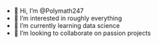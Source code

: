 - 👋 Hi, I’m @Polymath247
- 👀 I’m interested in roughly everything
- 🌱 I’m currently learning data science
- 💞️ I’m looking to collaborate on passion projects


<!---
Polymath247/Polymath247 is a ✨ special ✨ repository because its `README.md` (this file) appears on your GitHub profile.
You can click the Preview link to take a look at your changes.
--->
